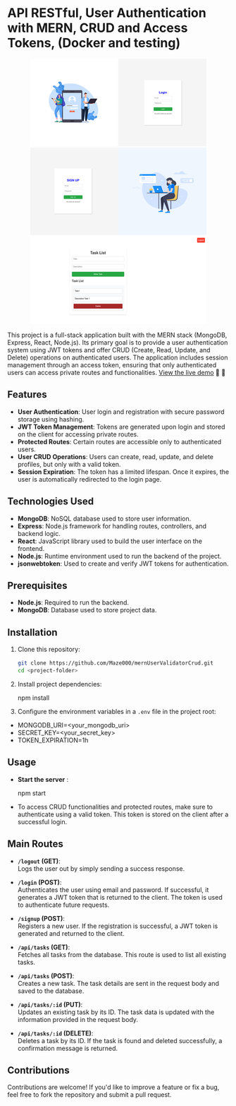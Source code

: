 # API RESTful, User Authentication with MERN, CRUD and Access Tokens, (Docker and testing)
 <p align="center">
  <img src="readmeimg/img_login.png" alt="Login" title="Login" />
  <br>
  <img src="readmeimg/img_signup.png" alt="Signup" title="Signup" />
  <br>
  <img src="readmeimg/task_dashboard.png" alt="Dashboard" title="Dashboard" />
</p>

This project is a full-stack application built with the MERN stack (MongoDB, Express, React, Node.js). Its primary goal is to provide a user authentication system using JWT tokens and offer CRUD (Create, Read, Update, and Delete) operations on authenticated users. The application includes session management through an access token, ensuring that only authenticated users can access private routes and functionalities.
[View the live demo](https://mernuservalidatorcrud-production.up.railway.app/login "Live Demo") :rocket: 🚀

## Features

- **User Authentication**: User login and registration with secure password storage using hashing.
- **JWT Token Management**: Tokens are generated upon login and stored on the client for accessing private routes.
- **Protected Routes**: Certain routes are accessible only to authenticated users.
- **User CRUD Operations**: Users can create, read, update, and delete profiles, but only with a valid token.
- **Session Expiration**: The token has a limited lifespan. Once it expires, the user is automatically redirected to the login page.

## Technologies Used

- **MongoDB**: NoSQL database used to store user information.
- **Express**: Node.js framework for handling routes, controllers, and backend logic.
- **React**: JavaScript library used to build the user interface on the frontend.
- **Node.js**: Runtime environment used to run the backend of the project.
- **jsonwebtoken**: Used to create and verify JWT tokens for authentication.

## Prerequisites

- **Node.js**: Required to run the backend.
- **MongoDB**: Database used to store project data.

## Installation

1. Clone this repository:
   ```bash
   git clone https://github.com/Maze000/mernUserValidatorCrud.git
   cd <project-folder>
2. Install project dependencies:
   
   npm install

4. Configure the environment variables in a `.env` file in the project root:


- MONGODB_URI=<your_mongodb_uri>
- SECRET_KEY=<your_secret_key>
- TOKEN_EXPIRATION=1h
## Usage

  - **Start the server** :

   
    npm start
    

- To access CRUD functionalities and protected routes, make sure to authenticate using a valid token. This token is stored on the client after a successful login.

## Main Routes

- **`/logout` (GET)**:  
  Logs the user out by simply sending a success response.

- **`/login` (POST)**:  
  Authenticates the user using email and password. If successful, it generates a JWT token that is returned to the client. The token is used to authenticate future requests.

- **`/signup` (POST)**:  
  Registers a new user. If the registration is successful, a JWT token is generated and returned to the client.

- **`/api/tasks` (GET)**:  
  Fetches all tasks from the database. This route is used to list all existing tasks.

- **`/api/tasks` (POST)**:  
  Creates a new task. The task details are sent in the request body and saved to the database.

- **`/api/tasks/:id` (PUT)**:  
  Updates an existing task by its ID. The task data is updated with the information provided in the request body.

- **`/api/tasks/:id` (DELETE)**:  
  Deletes a task by its ID. If the task is found and deleted successfully, a confirmation message is returned.

## Contributions

Contributions are welcome! If you'd like to improve a feature or fix a bug, feel free to fork the repository and submit a pull request.
